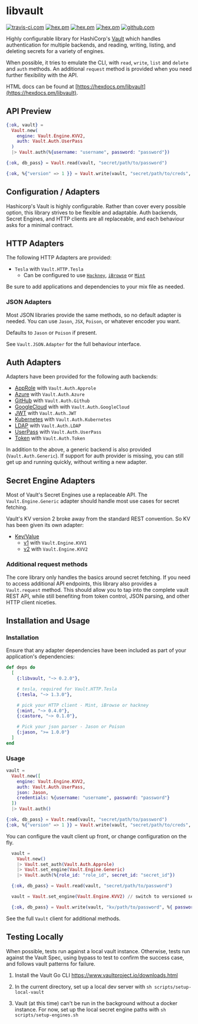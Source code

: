 # libvault

[![travis-ci.com](https://travis-ci.com/matthewoden/libvault.svg?branch=master)](https://travis-ci.com/matthewoden/libvault)
[![hex.pm](https://img.shields.io/hexpm/v/libvault.svg)](https://hex.pm/packages/libvault)
[![hex.pm](https://img.shields.io/hexpm/dt/libvault.svg)](https://hex.pm/packages/libvault)
[![hex.pm](https://img.shields.io/hexpm/l/libvault.svg)](https://hex.pm/packages/libvault)
[![github.com](https://img.shields.io/github/last-commit/matthewoden/libvault.svg)](https://github.com/matthewoden/libvault/commits/master)

Highly configurable library for HashiCorp's
[Vault](https://www.vaultproject.io/) which handles authentication for multiple
backends, and reading, writing, listing, and deleting secrets for a variety of
engines.

When possible, it tries to emulate the CLI, with `read`, `write`, `list` and
`delete` and `auth` methods. An additional `request` method is provided when
you need further flexibility with the API.

HTML docs can be found at
[https://hexdocs.pm/libvault](https://hexdocs.pm/libvault).

## API Preview

```elixir
{:ok, vault} =
  Vault.new(
    engine: Vault.Engine.KVV2,
    auth: Vault.Auth.UserPass
  )
  |> Vault.auth(%{username: "username", password: "password"})

{:ok, db_pass} = Vault.read(vault, "secret/path/to/password")

{:ok, %{"version" => 1 }} = Vault.write(vault, "secret/path/to/creds", %{secret: "secrets!"})
```

## Configuration / Adapters

Hashicorp's Vault is highly configurable. Rather than cover every possible
option, this library strives to be flexible and adaptable. Auth backends,
Secret Engines, and HTTP clients are all replaceable, and each behaviour asks
for a minimal contract.

## HTTP Adapters

The following HTTP Adapters are provided:

- `Tesla` with `Vault.HTTP.Tesla`
  - Can be configured to use [`Hackney`][hackney], [`iBrowse`][ibrowse] or [`Mint`][mint]

Be sure to add applications and dependencies to your mix file as needed.

### JSON Adapters

Most JSON libraries provide the same methods, so no default adapter is needed.
You can use `Jason`, `JSX`, `Poison`, or whatever encoder you want.

Defaults to `Jason` or `Poison` if present.

See `Vault.JSON.Adapter` for the full behaviour interface.

## Auth Adapters

Adapters have been provided for the following auth backends:

- [AppRole](https://www.vaultproject.io/api/auth/approle/index.html) with `Vault.Auth.Approle`
- [Azure](https://www.vaultproject.io/api/auth/azure/index.html) with `Vault.Auth.Azure`
- [GitHub](https://www.vaultproject.io/api/auth/github/index.html) with `Vault.Auth.Github`
- [GoogleCloud](https://www.vaultproject.io/api/auth/gcp/index.html) with with `Vault.Auth.GoogleCloud`
- [JWT](https://www.vaultproject.io/api/auth/jwt/index.html) with `Vault.Auth.JWT`
- [Kubernetes](https://www.vaultproject.io/api/auth/jwt/index.html) with `Vault.Auth.Kubernetes`
- [LDAP](https://www.vaultproject.io/api/auth/ldap/index.html) with `Vault.Auth.LDAP`
- [UserPass](https://www.vaultproject.io/api/auth/userpass/index.html) with `Vault.Auth.UserPass`
- [Token](https://www.vaultproject.io/api/auth/token/index.html#lookup-a-token-self-) with `Vault.Auth.Token`

In addition to the above, a generic backend is also provided
(`Vault.Auth.Generic`).  If support for auth provider is missing, you can still
get up and running quickly, without writing a new adapter.

## Secret Engine Adapters

Most of Vault's Secret Engines use a replaceable API. The
`Vault.Engine.Generic` adapter should handle most use cases for secret
fetching.

Vault's KV version 2 broke away from the standard REST convention. So KV has
been given its own adapter:

- [Key/Value](https://www.vaultproject.io/api/secret/kv/index.html)
  - [v1](https://www.vaultproject.io/api/secret/kv/kv-v1.html) with `Vault.Engine.KVV1`
  - [v2](https://www.vaultproject.io/api/secret/kv/kv-v2.html) with `Vault.Engine.KVV2`

### Additional request methods

The core library only handles the basics around secret fetching. If you need to
access additional API endpoints, this library also provides a `Vault.request`
method. This should allow you to tap into the complete vault REST API, while
still benefiting from token control, JSON parsing, and other HTTP client
niceties.

## Installation and Usage

### Installation

Ensure that any adapter dependencies have been included as part of your
application's dependencies:

```elixir
def deps do
  [
    {:libvault, "~> 0.2.0"},

    # tesla, required for Vault.HTTP.Tesla
    {:tesla, "~> 1.3.0"},

    # pick your HTTP client - Mint, iBrowse or hackney
    {:mint, "~> 0.4.0"},
    {:castore, "~> 0.1.0"},

    # Pick your json parser - Jason or Poison
    {:jason, ">= 1.0.0"}
  ]
end
```

### Usage

```elixir
vault =
  Vault.new([
    engine: Vault.Engine.KVV2,
    auth: Vault.Auth.UserPass,
    json: Jason,
    credentials: %{username: "username", password: "password"}
  ])
  |> Vault.auth()

{:ok, db_pass} = Vault.read(vault, "secret/path/to/password")
{:ok, %{"version" => 1 }} = Vault.write(vault, "secret/path/to/creds", %{secret: "secrets!"})
```

You can configure the vault client up front, or change configuration on the
fly.

```elixir
  vault =
    Vault.new()
    |> Vault.set_auth(Vault.Auth.Approle)
    |> Vault.set_engine(Vault.Engine.Generic)
    |> Vault.auth(%{role_id: "role_id", secret_id: "secret_id"})

  {:ok, db_pass} = Vault.read(vault, "secret/path/to/password")

  vault = Vault.set_engine(Vault.Engine.KVV2) // switch to versioned secrets

  {:ok, db_pass} = Vault.write(vault, "kv/path/to/password", %{ password: "db_pass" })
```

See the full `Vault` client for additional methods.

## Testing Locally

When possible, tests run against a local vault instance. Otherwise, tests run
against the Vault Spec, using bypass to test to confirm the success case, and
follows vault patterns for failure.

1. Install the Vault Go CLI https://www.vaultproject.io/downloads.html

1. In the current directory, set up a local dev server with `sh
   scripts/setup-local-vault`

1. Vault (at this time) can't be run in the background without a docker
   instance. For now, set up the local secret engine paths with `sh
   scripts/setup-engines.sh`

[mint]: https://github.com/ericmj/mint
[hackney]: https://github.com/benoitc/hackney
[ibrowse]: https://github.com/cmullaparthi/ibrowse
